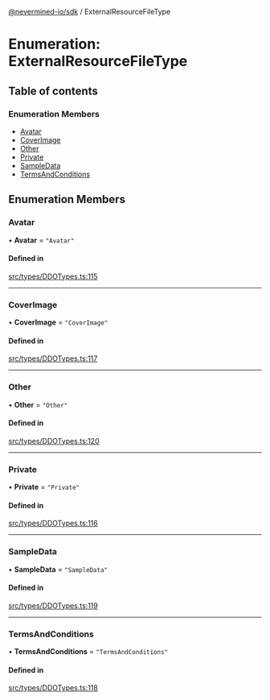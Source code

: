 [@nevermined-io/sdk](../code-reference.md) / ExternalResourceFileType

# Enumeration: ExternalResourceFileType

## Table of contents

### Enumeration Members

- [Avatar](ExternalResourceFileType.md#avatar)
- [CoverImage](ExternalResourceFileType.md#coverimage)
- [Other](ExternalResourceFileType.md#other)
- [Private](ExternalResourceFileType.md#private)
- [SampleData](ExternalResourceFileType.md#sampledata)
- [TermsAndConditions](ExternalResourceFileType.md#termsandconditions)

## Enumeration Members

### Avatar

• **Avatar** = `"Avatar"`

#### Defined in

[src/types/DDOTypes.ts:115](https://github.com/nevermined-io/sdk-js/blob/4d0a0baa5afc98578a0eec8d32b14e61f501c376/src/types/DDOTypes.ts#L115)

---

### CoverImage

• **CoverImage** = `"CoverImage"`

#### Defined in

[src/types/DDOTypes.ts:117](https://github.com/nevermined-io/sdk-js/blob/4d0a0baa5afc98578a0eec8d32b14e61f501c376/src/types/DDOTypes.ts#L117)

---

### Other

• **Other** = `"Other"`

#### Defined in

[src/types/DDOTypes.ts:120](https://github.com/nevermined-io/sdk-js/blob/4d0a0baa5afc98578a0eec8d32b14e61f501c376/src/types/DDOTypes.ts#L120)

---

### Private

• **Private** = `"Private"`

#### Defined in

[src/types/DDOTypes.ts:116](https://github.com/nevermined-io/sdk-js/blob/4d0a0baa5afc98578a0eec8d32b14e61f501c376/src/types/DDOTypes.ts#L116)

---

### SampleData

• **SampleData** = `"SampleData"`

#### Defined in

[src/types/DDOTypes.ts:119](https://github.com/nevermined-io/sdk-js/blob/4d0a0baa5afc98578a0eec8d32b14e61f501c376/src/types/DDOTypes.ts#L119)

---

### TermsAndConditions

• **TermsAndConditions** = `"TermsAndConditions"`

#### Defined in

[src/types/DDOTypes.ts:118](https://github.com/nevermined-io/sdk-js/blob/4d0a0baa5afc98578a0eec8d32b14e61f501c376/src/types/DDOTypes.ts#L118)

